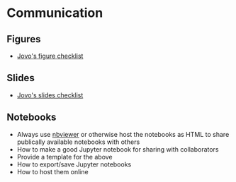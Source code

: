 # Communication

## Figures
- [Jovo's figure checklist](https://bitsandbrains.io/2018/09/08/figures.html)

## Slides
- [Jovo's slides checklist](https://bitsandbrains.io/2018/09/04/slides.html)

## Notebooks
- Always use [nbviewer](https://nbviewer.jupyter.org) or otherwise host the notebooks as HTML to share publically available notebooks with others
- How to make a good Jupyter notebook for sharing with collaborators
- Provide a template for the above
- How to export/save Jupyter notebooks 
- How to host them online
